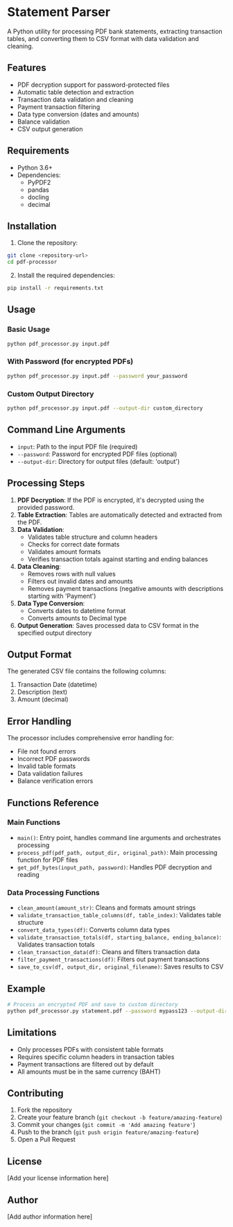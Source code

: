 # Statement Parser

A Python utility for processing PDF bank statements, extracting transaction tables, and converting them to CSV format with data validation and cleaning.

## Features

- PDF decryption support for password-protected files
- Automatic table detection and extraction
- Transaction data validation and cleaning
- Payment transaction filtering
- Data type conversion (dates and amounts)
- Balance validation
- CSV output generation

## Requirements

- Python 3.6+
- Dependencies:
  - PyPDF2
  - pandas
  - docling
  - decimal

## Installation

1. Clone the repository:

```bash
git clone <repository-url>
cd pdf-processor
```

2. Install the required dependencies:

```bash
pip install -r requirements.txt
```

## Usage

### Basic Usage

```bash
python pdf_processor.py input.pdf
```

### With Password (for encrypted PDFs)

```bash
python pdf_processor.py input.pdf --password your_password
```

### Custom Output Directory

```bash
python pdf_processor.py input.pdf --output-dir custom_directory
```

## Command Line Arguments

- `input`: Path to the input PDF file (required)
- `--password`: Password for encrypted PDF files (optional)
- `--output-dir`: Directory for output files (default: 'output')

## Processing Steps

1. **PDF Decryption**: If the PDF is encrypted, it's decrypted using the provided password.
2. **Table Extraction**: Tables are automatically detected and extracted from the PDF.
3. **Data Validation**:
   - Validates table structure and column headers
   - Checks for correct date formats
   - Validates amount formats
   - Verifies transaction totals against starting and ending balances
4. **Data Cleaning**:
   - Removes rows with null values
   - Filters out invalid dates and amounts
   - Removes payment transactions (negative amounts with descriptions starting with 'Payment')
5. **Data Type Conversion**:
   - Converts dates to datetime format
   - Converts amounts to Decimal type
6. **Output Generation**: Saves processed data to CSV format in the specified output directory

## Output Format

The generated CSV file contains the following columns:

1. Transaction Date (datetime)
2. Description (text)
3. Amount (decimal)

## Error Handling

The processor includes comprehensive error handling for:

- File not found errors
- Incorrect PDF passwords
- Invalid table formats
- Data validation failures
- Balance verification errors

## Functions Reference

### Main Functions

- `main()`: Entry point, handles command line arguments and orchestrates processing
- `process_pdf(pdf_path, output_dir, original_path)`: Main processing function for PDF files
- `get_pdf_bytes(input_path, password)`: Handles PDF decryption and reading

### Data Processing Functions

- `clean_amount(amount_str)`: Cleans and formats amount strings
- `validate_transaction_table_columns(df, table_index)`: Validates table structure
- `convert_data_types(df)`: Converts column data types
- `validate_transaction_totals(df, starting_balance, ending_balance)`: Validates transaction totals
- `clean_transaction_data(df)`: Cleans and filters transaction data
- `filter_payment_transactions(df)`: Filters out payment transactions
- `save_to_csv(df, output_dir, original_filename)`: Saves results to CSV

## Example

```bash
# Process an encrypted PDF and save to custom directory
python pdf_processor.py statement.pdf --password mypass123 --output-dir processed_statements
```

## Limitations

- Only processes PDFs with consistent table formats
- Requires specific column headers in transaction tables
- Payment transactions are filtered out by default
- All amounts must be in the same currency (BAHT)

## Contributing

1. Fork the repository
2. Create your feature branch (`git checkout -b feature/amazing-feature`)
3. Commit your changes (`git commit -m 'Add amazing feature'`)
4. Push to the branch (`git push origin feature/amazing-feature`)
5. Open a Pull Request

## License

[Add your license information here]

## Author

[Add author information here]

